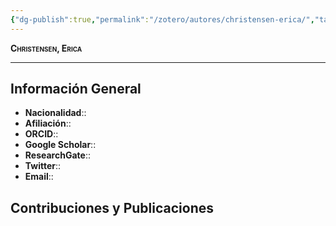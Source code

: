 ```yaml
---
{"dg-publish":true,"permalink":"/zotero/autores/christensen-erica/","tags":["#autor","#researcher"]}
---
```



<span style="font-variant:small-caps; font-weight: bold;"> Christensen, Erica </span>

---


## Información General

- **Nacionalidad**:: 
- **Afiliación**:: 
- **ORCID**:: 
- **Google Scholar**:: 
- **ResearchGate**:: 
- **Twitter**:: 
- **Email**::
  
## Contribuciones y Publicaciones







